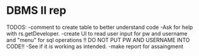 # DBMS II rep
TODOS:  -comment to create table to better understand code
	-Ask for help with rs.getDeveloper.
	-create UI to read user input for pw and username and "menu" for sql operations !! DO NOT PUT PW AND USERNAME INTO CODE!!
	-See if it is working as intended.
	-make report for assaingment

